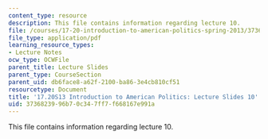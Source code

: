 ```yaml
---
content_type: resource
description: This file contains information regarding lecture 10.
file: /courses/17-20-introduction-to-american-politics-spring-2013/3736823996b70c347ff7f668167e991a_MIT17_20S13_Lecture10.pdf
file_type: application/pdf
learning_resource_types:
- Lecture Notes
ocw_type: OCWFile
parent_title: Lecture Slides
parent_type: CourseSection
parent_uid: db6face8-a62f-2100-ba86-3e4cb810cf51
resourcetype: Document
title: '17.20S13 Introduction to American Politics: Lecture Slides 10'
uid: 37368239-96b7-0c34-7ff7-f668167e991a
---
```

This file contains information regarding lecture 10.

